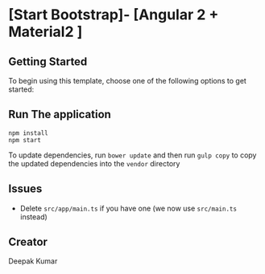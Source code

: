 # [Start Bootstrap]- [Angular 2 + Material2 ]

## Getting Started

To begin using this template, choose one of the following options to get started:

## Run The application
```shell
npm install
npm start
```
To update dependencies, run `bower update` and then run `gulp copy` to copy the updated dependencies into the `vendor` directory

## Issues
- Delete `src/app/main.ts` if you have one (we now use `src/main.ts` instead)


## Creator

Deepak Kumar